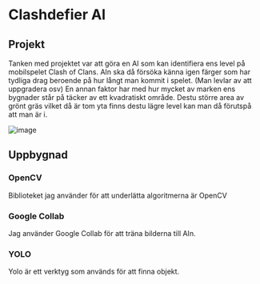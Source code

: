 # Clashdefier AI



## Projekt
Tanken med projektet var att göra en AI som kan identifiera ens level på mobilspelet Clash of Clans. AIn ska då försöka känna igen färger som har tydliga drag beroende på hur långt man kommit i spelet. (Man levlar av att uppgradera osv) En annan faktor har med hur mycket av marken ens bygnader står på täcker av ett kvadratiskt område. Destu större area av grönt gräs vilket då är tom yta finns destu lägre level kan man då förutspå att man är i.

![image](https://user-images.githubusercontent.com/56930075/120228754-1163fa80-c24c-11eb-8bde-9b60ddb58b2c.png)

## Uppbygnad
### OpenCV
Biblioteket jag använder för att underlätta algoritmerna är OpenCV

### Google Collab
Jag använder Google Collab för att träna bilderna till AIn.
### YOLO
Yolo är ett verktyg som används för att finna objekt. 
